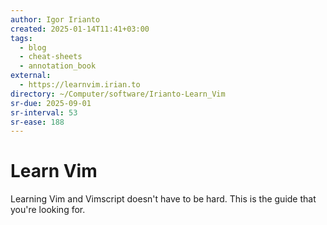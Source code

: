 ```yaml
---
author: Igor Irianto
created: 2025-01-14T11:41+03:00
tags:
  - blog
  - cheat-sheets
  - annotation_book
external:
  - https://learnvim.irian.to
directory: ~/Computer/software/Irianto-Learn_Vim
sr-due: 2025-09-01
sr-interval: 53
sr-ease: 188
---
```


# Learn Vim

Learning Vim and Vimscript doesn't have to be hard. This is the guide that you're looking for.
